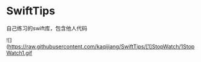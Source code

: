 # SwiftTips
自己练习的swift库，包含他人代码


![](https://raw.githubusercontent.com/kaqijiang/SwiftTips/[1]StopWatch/1StopWatch1.gif